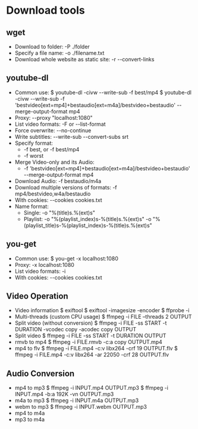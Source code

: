 # Download tools

## wget
- Download to folder: -P ./folder
- Specify a file name: -o ./filename.txt
- Download whole website as static site: -r --convert-links

## youtube-dl
- Common use:
    $ youtube-dl -civw --write-sub -f best/mp4 <URL> 
    $ youtube-dl -civw --write-sub -f 'bestvideo[ext=mp4]+bestaudio[ext=m4a]/bestvideo+bestaudio' --merge-output-format mp4 <URL> 
- Proxy: --proxy "localhost:1080"
- List video formats: -F or --list-format
- Force overwrite: --no-continue
- Write subtitles: --write-sub --convert-subs srt
- Specify format:
    * -f best, or -f best/mp4
    * -f worst
- Merge Video-only and its Audio:
    * -f 'bestvideo[ext=mp4]+bestaudio[ext=m4a]/bestvideo+bestaudio' --merge-output-format mp4
- Download Audio: -f bestaudio/m4a
- Download multiple versions of formats: -f mp4/bestvideo,w4a/bestaudio
- With cookies: --cookies cookies.txt
- Name format:
    * Single: -o "%(title)s.%(ext)s"
    * Playlist: -o "%(playlist_index)s-%(title)s.%(ext)s"
                -o "%(playlist_title)s-%(playlist_index)s-%(title)s.%(ext)s"


## you-get
- Common use: $ you-get -x localhost:1080 <URL>
- Proxy: -x localhost:1080
- List video formats: -i
- With cookies: --cookies cookies.txt <URL>


## Video Operation
- Video information
    $ exiftool <file>
    $ exiftool -imagesize -encoder <file>
    $ ffprobe -i <file>
- Multi-threads (custom CPU usage)
    $ ffmpeg -i FILE –threads 2 OUTPUT
- Split video (without conversion)
    $ ffmpeg -i FILE -ss START -t DURATION -vcodec copy -acodec copy OUTPUT
- Split video
    $ ffmpeg -i FILE -ss START -t DURATION OUTPUT
- rmvb to mp4
    $ ffmpeg -i FILE.rmvb -c:a copy OUTPUT.mp4
- mp4 to flv
    $ ffmpeg -i FILE.mp4 -c:v libx264 -crf 19 OUTPUT.flv
    $ ffmpeg -i FILE.mp4 -c:v libx264 -ar 22050 -crf 28 OUTPUT.flv


## Audio Conversion
- mp4 to mp3
    $ ffmpeg -i INPUT.mp4 OUTPUT.mp3
    $ ffmpeg -i INPUT.mp4 -b:a 192K -vn OUTPUT.mp3
- m4a to mp3
    $ ffmpeg -i INPUT.m4a OUTPUT.mp3
- webm to mp3
    $ ffmpeg -i INPUT.webm OUTPUT.mp3
- mp4 to m4a
- mp3 to m4a